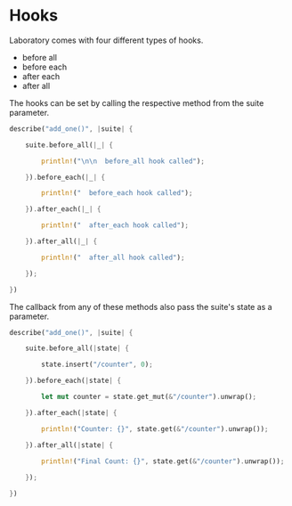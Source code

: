 # Hooks
Laboratory comes with four different types of hooks.
* before all
* before each
* after each
* after all

The hooks can be set by calling the respective method from the suite parameter.
```rust
describe("add_one()", |suite| {

    suite.before_all(|_| {

        println!("\n\n  before_all hook called");

    }).before_each(|_| {

        println!("  before_each hook called");

    }).after_each(|_| {

        println!("  after_each hook called");

    }).after_all(|_| {

        println!("  after_all hook called");

    });

})
```
The callback from any of these methods also pass the suite's state as a parameter.
```rust
describe("add_one()", |suite| {

    suite.before_all(|state| {

        state.insert("/counter", 0);

    }).before_each(|state| {

        let mut counter = state.get_mut(&"/counter").unwrap();

    }).after_each(|state| {

        println!("Counter: {}", state.get(&"/counter").unwrap());

    }).after_all(|state| {

        println!("Final Count: {}", state.get(&"/counter").unwrap());
        
    });

})
```
